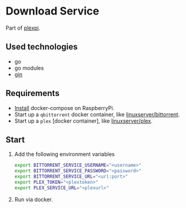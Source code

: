 # Download Service

Part of [plexpi](https://github.com/plexpi/plexpi).

## Used technologies

- go
- go modules
- [gin](https://github.com/gin-gonic/gin)

## Requirements

- [Install](https://dev.to/rohansawant/installing-docker-and-docker-compose-on-the-raspberry-pi-in-5-simple-steps-3mgl) docker-compose on RaspberryPi.
- Start up a `qbittorrent` docker container, like [linuxserver/bittorrent](https://hub.docker.com/r/linuxserver/qbittorrent).
- Start up a `plex` [docker container], like [linuxserver/plex](https://hub.docker.com/r/linuxserver/plex).
  
## Start

1. Add the following environment variables

    ```bash
    export BITTORRENT_SERVICE_USERNAME="<username>"
    export BITTORRENT_SERVICE_PASSWORD="<password>"
    export BITTORRENT_SERVICE_URL="<url:port>"
    export PLEX_TOKEN="<plextoken>"
    export PLEX_SERVICE_URL="<plexurl>"
    ```

1. Run via docker.
